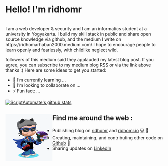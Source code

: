 <h1>Hello! I'm ridhomr</h1><br>
I am a web developer & security and I am an informatics student at a university in Yogyakarta. I build my skill stack in public and share open source knowledge via github, and the medium I write on https://ridhomarhaban2000.medium.com/ I hope to encourage people to learn openly and fearlessly, with childlike neglect wild.

followers of this medium said they applauded my latest blog post. If you agree, you can subscribe to my medium blog RSS or via the link above thanks :)
Here are some ideas to get you started:
- 🌱 I’m currently learning ...
- 👯 I’m looking to collaborate on ...
- ⚡ Fun fact: ...

[![ScriptAutomate's github stats](https://github-readme-stats.vercel.app/api?username=ridhomr&count_private=true&show_icons=true&theme=dark)](https://github.com/ridhomr/github-readme-stats)
        
## Find me around the web : <img align="left" width="150" height="150" src="https://github.com/ScriptAutomate/ScriptAutomate/blob/master/img/scriptautomate-octocat-rotating.gif?raw=true">
- Publishing blog on <a href="https://ridhomarhaban2000.medium.com/">ridhomr</a> and <a href="https://ridhomr.github.io/">ridhomr.io</a> :computer: :pencil:
- Creating, maintaining, and contributing other code on <a href="https://github.com/ridhomr/">Github</a> :space_invader:
- Sharing updates on <a href="https://id.linkedin.com/in/ridho-marhaban-b347131a2">LinkedIn</a>
